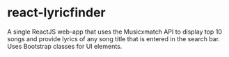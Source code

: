 # react-lyricfinder
A single ReactJS web-app that uses the Musicxmatch API to display top 10 songs and provide lyrics of any song title that is entered in the search bar. Uses Bootstrap classes for UI elements.
